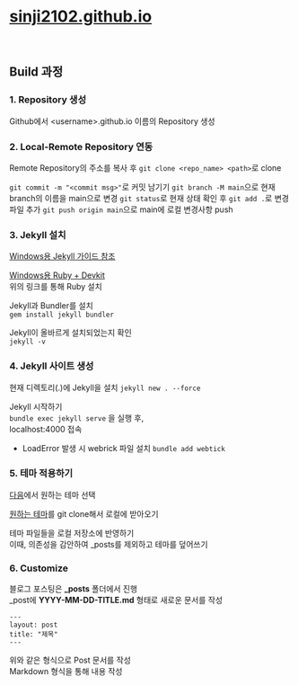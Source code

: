 # [sinji2102.github.io](https://sinji2102.github.io/)

<br/>

## Build 과정

### 1. Repository 생성

Github에서 \<username>.github.io 이름의 Repository 생성

### 2. Local-Remote Repository 연동

Remote Repository의 주소를 복사 후
`git clone <repo_name> <path>`로 clone

`git commit -m "<commit msg>"`로 커밋 남기기
`git branch -M main`으로 현재 branch의 이름을 main으로 변경
`git status`로 현재 상태 확인 후 `git add .`로 변경파일 추가
`git push origin main`으로 main에 로컬 변경사항 push

### 3. Jekyll 설치

[Windows용 Jekyll 가이드 참조](https://jekyllrb-ko.github.io/docs/installation/windows/)

[Windows용 Ruby + Devkit](https://rubyinstaller.org/downloads/)  
위의 링크를 통해 Ruby 설치

Jekyll과 Bundler를 설치  
`gem install jekyll bundler`

Jekyll이 올바르게 설치되었는지 확인  
`jekyll -v`

### 4. Jekyll 사이트 생성

현재 디렉토리(.)에 Jekyll을 설치
`jekyll new . --force`

Jekyll 시작하기  
`bundle exec jekyll serve` 을 실행 후,  
localhost:4000 접속

- LoadError 발생 시 webrick 파일 설치
  `bundle add webtick`

### 5. 테마 적용하기

[다음](http://jekyllthemes.org/)에서 원하는 테마 선택

[원하는 테마](https://github.com/poole/lanyon)를 git clone해서 로컬에 받아오기

테마 파일들을 로컬 저장소에 반영하기  
이때, 의존성을 감안하여 \_posts를 제외하고 테마를 덮어쓰기

### 6. Customize

블로그 포스팅은 **\_posts** 폴더에서 진행  
\_post에 **YYYY-MM-DD-TITLE.md** 형태로 새로운 문서를 작성

```
---
layout: post
title: "제목"
---
```

위와 같은 형식으로 Post 문서를 작성  
Markdown 형식을 통해 내용 작성
